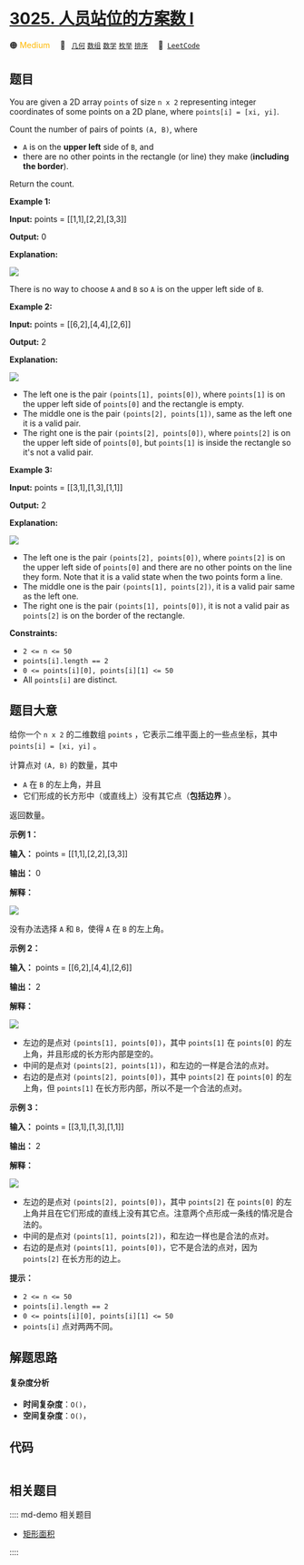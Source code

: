 # [3025. 人员站位的方案数 I](https://leetcode.com/problems/find-the-number-of-ways-to-place-people-i)

🟠 <font color=#ffb800>Medium</font>&emsp; 🔖&ensp; [`几何`](/leetcode/outline/tag/geometry.md) [`数组`](/leetcode/outline/tag/array.md) [`数学`](/leetcode/outline/tag/math.md) [`枚举`](/leetcode/outline/tag/enumeration.md) [`排序`](/leetcode/outline/tag/sorting.md)&emsp; 🔗&ensp;[`LeetCode`](https://leetcode.com/problems/find-the-number-of-ways-to-place-people-i)


## 题目

You are given a 2D array `points` of size `n x 2` representing integer
coordinates of some points on a 2D plane, where `points[i] = [xi, yi]`.

Count the number of pairs of points `(A, B)`, where

  * `A` is on the **upper left** side of `B`, and
  * there are no other points in the rectangle (or line) they make (**including the border**).

Return the count.



**Example 1:**

**Input:** points = [[1,1],[2,2],[3,3]]

**Output:** 0

**Explanation:**

![](https://assets.leetcode.com/uploads/2024/01/04/example1alicebob.png)

There is no way to choose `A` and `B` so `A` is on the upper left side of `B`.

**Example 2:**

**Input:** points = [[6,2],[4,4],[2,6]]

**Output:** 2

**Explanation:**

![](https://assets.leetcode.com/uploads/2024/06/25/t2.jpg)

  * The left one is the pair `(points[1], points[0])`, where `points[1]` is on the upper left side of `points[0]` and the rectangle is empty.
  * The middle one is the pair `(points[2], points[1])`, same as the left one it is a valid pair.
  * The right one is the pair `(points[2], points[0])`, where `points[2]` is on the upper left side of `points[0]`, but `points[1]` is inside the rectangle so it's not a valid pair.

**Example 3:**

**Input:** points = [[3,1],[1,3],[1,1]]

**Output:** 2

**Explanation:**

![](https://assets.leetcode.com/uploads/2024/06/25/t3.jpg)

  * The left one is the pair `(points[2], points[0])`, where `points[2]` is on the upper left side of `points[0]` and there are no other points on the line they form. Note that it is a valid state when the two points form a line.
  * The middle one is the pair `(points[1], points[2])`, it is a valid pair same as the left one.
  * The right one is the pair `(points[1], points[0])`, it is not a valid pair as `points[2]` is on the border of the rectangle.



**Constraints:**

  * `2 <= n <= 50`
  * `points[i].length == 2`
  * `0 <= points[i][0], points[i][1] <= 50`
  * All `points[i]` are distinct.


## 题目大意

给你一个  `n x 2` 的二维数组 `points` ，它表示二维平面上的一些点坐标，其中 `points[i] = [xi, yi]` 。



计算点对 `(A, B)` 的数量，其中

  * `A` 在 `B` 的左上角，并且
  * 它们形成的长方形中（或直线上）没有其它点（**包括边界** ）。

返回数量。



**示例 1：**

**输入：** points = [[1,1],[2,2],[3,3]]

**输出：** 0

**解释：**

![](https://assets.leetcode.com/uploads/2024/01/04/example1alicebob.png)

没有办法选择 `A` 和 `B`，使得 `A` 在 `B` 的左上角。

**示例 2：**

**输入：** points = [[6,2],[4,4],[2,6]]

**输出：** 2

**解释：**

![](https://assets.leetcode.com/uploads/2024/06/25/t2.jpg)

  * 左边的是点对 `(points[1], points[0])`，其中 `points[1]` 在 `points[0]` 的左上角，并且形成的长方形内部是空的。
  * 中间的是点对 `(points[2], points[1])`，和左边的一样是合法的点对。
  * 右边的是点对 `(points[2], points[0])`，其中 `points[2]` 在 `points[0]` 的左上角，但 `points[1]` 在长方形内部，所以不是一个合法的点对。

**示例 3：**

**输入：** points = [[3,1],[1,3],[1,1]]

**输出：** 2

**解释：**

![](https://assets.leetcode.com/uploads/2024/06/25/t3.jpg)

  * 左边的是点对 `(points[2], points[0])`，其中 `points[2]` 在 `points[0]` 的左上角并且在它们形成的直线上没有其它点。注意两个点形成一条线的情况是合法的。
  * 中间的是点对 `(points[1], points[2])`，和左边一样也是合法的点对。
  * 右边的是点对 `(points[1], points[0])`，它不是合法的点对，因为 `points[2]` 在长方形的边上。



**提示：**

  * `2 <= n <= 50`
  * `points[i].length == 2`
  * `0 <= points[i][0], points[i][1] <= 50`
  * `points[i]` 点对两两不同。


## 解题思路

#### 复杂度分析

- **时间复杂度**：`O()`，
- **空间复杂度**：`O()`，

## 代码

```javascript

```

## 相关题目

:::: md-demo 相关题目
- [矩形面积](https://leetcode.com/problems/rectangle-area)

::::

